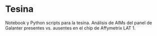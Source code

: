 # Tesina


Notebook y Python scripts para la tesina. Análisis de AIMs del panel de Galanter presentes vs. ausentes en el chip de Affymetrix LAT 1. 
